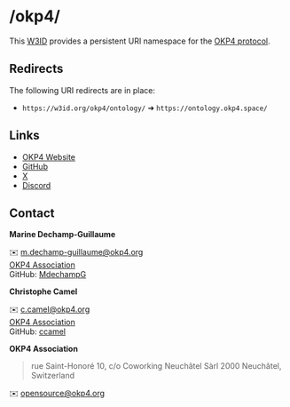# /okp4/

This [W3ID](https://w3id.org) provides a persistent URI namespace for the [OKP4 protocol](https://okp4.network).

## Redirects

The following URI redirects are in place:

- `https://w3id.org/okp4/ontology/` ➜ `https://ontology.okp4.space/`

## Links

- [OKP4 Website](https://okp4.network/)
- [GitHub](https://github.com/okp4)
- [X](https://twitter.com/OKP4_Protocol)
- [Discord](https://discord.com/invite/okp4)

## Contact

**Marine Dechamp-Guillaume**

✉️ <m.dechamp-guillaume@okp4.org>  
[OKP4 Association](https://okp4.network/)  
GitHub: [MdechampG](https://github.com/MdechampG)

**Christophe Camel**

✉️ <c.camel@okp4.org>  
[OKP4 Association](https://okp4.network/)  
GitHub: [ccamel](https://github.com/ccamel)

**OKP4 Association**

>rue Saint-Honoré 10, c/o Coworking Neuchâtel Sàrl
>2000 Neuchâtel, Switzerland

✉️ <opensource@okp4.org>
